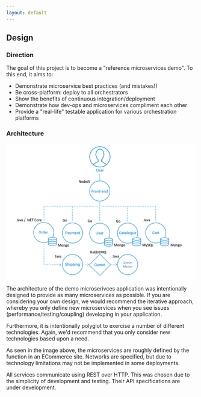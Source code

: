 ```yaml
---
layout: default
---
```


## Design

### Direction

The goal of this project is to become a "reference microservices demo".
To this end, it aims to:

- Demonstrate microservice best practices (and mistakes!)
- Be cross-platform: deploy to all orchestrators
- Show the benefits of continuous integration/deployment
- Demonstrate how dev-ops and microservices compliment each other
- Provide a "real-life" testable application for various orchestration
  platforms

### Architecture

![Architecture diagram](https://github.com/microservices-demo/microservices-demo.github.io/blob/05373fd7a23c7e49423c4e8941f01293b9c37cc5/assets/Architecture.png "Architecture")

The architecture of the demo microserivces application was intentionally designed to provide as many microservices as possible. If you are considering your own design, we would recommend the iterative approach, whereby you only define new microservices when you see issues (performance/testing/coupling) developing in your application.

Furthermore, it is intentionally polyglot to exercise a number of different technologies. Again, we'd recommend that you only consider new technologies based upon a need.

As seen in the image above, the microservices are roughly defined by the function in an ECommerce site. Networks are specified, but due to technology limitations may not be implemented in some deployments.

All services communicate using REST over HTTP. This was chosen due to the simplicity of development and testing. Their API specifications are under development.
